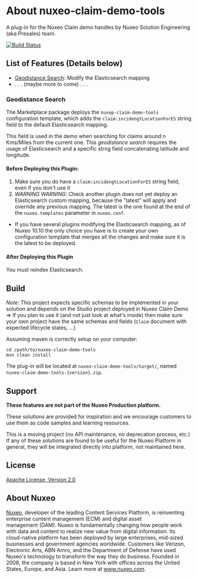 # About nuxeo-claim-demo-tools

A plug-in for the Nuxeo Claim demo handles by Nuxeo Solution Engineering (aka Presales) team.

[![Build Status](https://qa.nuxeo.org/jenkins/buildStatus/icon?job=Sandbox/sandbox_nuxeo-claim-demo-tools-master)](https://qa.nuxeo.org/jenkins/view/Sandbox/job/Sandbox/job/sandbox_nuxeo-claim-demo-tools-master/)

## List of Features (Details below)

* [Geodistance Search](#geodistance-search): Modify the Elasticsearch mapping
* . . . (maybe more to come) . . .


### Geodistance Search

The Marketplace package deploys the `nuxep-claim-demo-tools` configuration template, which adds the `claim:incidengtLocationForES` string field to the default Elasticsearch mapping.

This field is used in the demo when searching for claims around n Kms/Miles from the current one. This _geodistance search_ requires the usage of Elasticsearch and a specific strng field concatenating latitude and longitude.

#### Before Deploying this Plugin:

1. Make sure you do have a `claim:incidengtLocationForES` string field, even if you don't use it
2. *WARNING WARNING*: Check another plugin does not yet deploy an Elasticsearch custom mapping, because the "latest" will apply and override any previous mapping. The latest is the one found at the end of the `nuxeo.templates` parameter in `nuxeo.conf`.
  * If you have several plugins modifying the Elasticsearch mapping, as of Nuxeo 10.10 the only choice you have is to create your own configuration template that merges all the changes and make sure it is the latest to be deployed.

#### After Deploying this Plugin
You must reindex Elasticsearch.


## Build

_Note_: This project expects specific schemas to be implemented in your solution and depends on the Studio project deployed in Nuxeo Claim Demo => If you plan to use it (and not just look at what's inside) then make sure your own project have the same schemas and fields (`Claim` document with expected lifecycle states, ...)

Assuming maven is correctly setup on your computer:

    cd /path/to/nuxeo-claim-demo-tools
    mvn clean install

The plug-in will be located at `nuxeo-claim-demo-tools/target/`, named `nuxeo-claim-demo-tools-{version}.zip`.

## Support

**These features are not part of the Nuxeo Production platform.**

These solutions are provided for inspiration and we encourage customers to use them as code samples and learning resources.

This is a moving project (no API maintenance, no deprecation process, etc.) If any of these solutions are found to be useful for the Nuxeo Platform in general, they will be integrated directly into platform, not maintained here.



## License

[Apache License, Version 2.0](http://www.apache.org/licenses/LICENSE-2.0)



## About Nuxeo

[Nuxeo](www.nuxeo.com), developer of the leading Content Services Platform, is reinventing enterprise content management (ECM) and digital asset management (DAM). Nuxeo is fundamentally changing how people work with data and content to realize new value from digital information. Its cloud-native platform has been deployed by large enterprises, mid-sized businesses and government agencies worldwide. Customers like Verizon, Electronic Arts, ABN Amro, and the Department of Defense have used Nuxeo's technology to transform the way they do business. Founded in 2008, the company is based in New York with offices across the United States, Europe, and Asia. Learn more at www.nuxeo.com.
